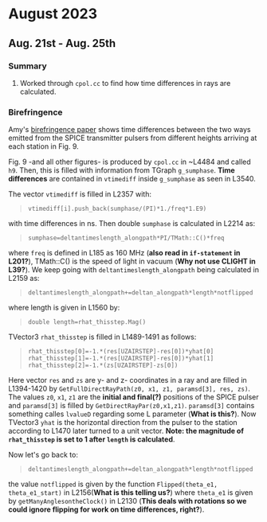 # August 2023

## Aug. 21st - Aug. 25th

### Summary

1.  Worked through `cpol.cc` to find how time differences in rays are calculated. 


### Birefringence 


Amy's [birefringence paper](https://arxiv.org/abs/2110.09015) shows time differences between the two ways emitted from the SPICE transmitter pulsers from different heights arriving at each station in Fig. 9.

Fig. 9 -and all other figures- is produced by `cpol.cc` in ~L4484 and called `h9`. Then, this is filled with information from TGraph `g_sumphase`. **Time differences** are contained in `vtimediff` inside `g_sumphase` as seen in L3540. 

The vector `vtimediff` is filled in L2357 with:

> `vtimediff[i].push_back(sumphase/(PI)*1./freq*1.E9)` 

with time differences in ns. Then double `sumphase` is calculated in L2214 as:

> `sumphase=deltantimeslength_alongpath*PI/TMath::C()*freq` 

where `freq` is defined in L185 as 160 MHz (**also read in `if-statement` in L201?**), TMath::C() is the speed of light in vacuum (**Why not use CLIGHT in L39?**). We keep going with `deltantimeslength_alongpath` being calculated in L2159 as:

> `deltantimeslength_alongpath+=deltan_alongpath*length*notflipped`

where length is given in L1560 by:

> `double length=rhat_thisstep.Mag()` 

TVector3 `rhat_thisstep` is filled in L1489-1491 as follows:

> `rhat_thisstep[0]=-1.*(res[UZAIRSTEP]-res[0])*yhat[0]`  
        `rhat_thisstep[1]=-1.*(res[UZAIRSTEP]-res[0])*yhat[1]`  
        `rhat_thisstep[2]=-1.*(zs[UZAIRSTEP]-zs[0])`

Here vector `res` and `zs` are y- and z- coordinates in a ray and are filled in L1394-1420 by `GetFullDirectRayPath(z0, x1, z1, paramsd[3], res, zs)`. The values `z0`, `x1`, `z1` are the **initial and final(?)** positions of the SPICE pulser and `paramsd[3]` is filled by `GetDirectRayPar(z0,x1,z1)`. `paramsd[3]` contains something calles `lvalueD` regarding some L parameter (**What is this?**). Now TVector3 `yhat` is the horizontal direction from the pulser to the station according to L1470 later turned to a unit vector. **Note: the magnitude of `rhat_thisstep` is set to 1 after `length` is calculated**.

Now let's go back to:

> `deltantimeslength_alongpath+=deltan_alongpath*length*notflipped`

the value `notflipped` is given by the function `Flipped(theta_e1, theta_e1_start)` in L2156(**What is this telling us?**) where `theta_e1` is given by `getManyAnglesontheClock()` in L2130 (**This deals with rotations so we could ignore flipping for work on time differences, right?**).


